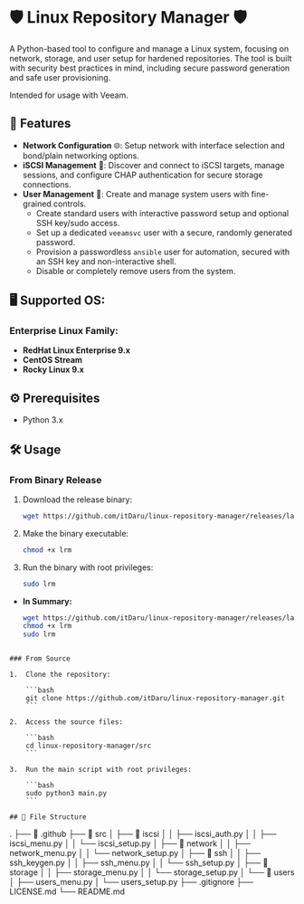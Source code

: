 # 🛡️  Linux Repository Manager 🛡️

A Python-based tool to configure and manage a Linux system, focusing on network, storage, and user setup for hardened repositories.
The tool is built with security best practices in mind, including secure password generation and safe user provisioning.

Intended for usage with Veeam.

## 🚀 Features

*   **Network Configuration** 🌐: Setup network with interface selection and bond/plain networking options.
*   **iSCSI Management** 🎯: Discover and connect to iSCSI targets, manage sessions, and configure CHAP authentication for secure storage connections.
*   **User Management** 👤: Create and manage system users with fine-grained controls.
    *   Create standard users with interactive password setup and optional SSH key/sudo access.
    *   Set up a dedicated `veeamsvc` user with a secure, randomly generated password.
    *   Provision a passwordless `ansible` user for automation, secured with an SSH key and non-interactive shell.
    *   Disable or completely remove users from the system.

## 🖥️ Supported OS:

### Enterprise Linux Family:
*   **RedHat Linux Enterprise 9.x**
*   **CentOS Stream**
*   **Rocky Linux 9.x**


## ⚙️  Prerequisites

*   Python 3.x

## 🛠️  Usage

### From Binary Release

1.  Download the release binary:
    ```bash
    wget https://github.com/itDaru/linux-repository-manager/releases/latest/download/lrm
    ```

2.  Make the binary executable:

    ```bash
    chmod +x lrm
    ```

3.  Run the binary with root privileges:

    ```bash
    sudo lrm
    ```


* **In Summary:**

    ```bash
    wget https://github.com/itDaru/linux-repository-manager/releases/latest/download/lrm
    chmod +x lrm
    sudo lrm
```

### From Source

1.  Clone the repository:

    ```bash
    git clone https://github.com/itDaru/linux-repository-manager.git
    ```

2.  Access the source files:

    ```bash
    cd linux-repository-manager/src
    ```

3.  Run the main script with root privileges:

    ```bash
    sudo python3 main.py
    ```

## 📂 File Structure

```
.
├── 📂 .github
├── 📂 src
│   ├── 📂 iscsi
│   │   ├── iscsi_auth.py
│   │   ├── iscsi_menu.py
│   │   └── iscsi_setup.py
│   ├── 📂 network
│   │   ├── network_menu.py
│   │   └── network_setup.py
│   ├── 📂 ssh
│   │   ├── ssh_keygen.py
│   │   ├── ssh_menu.py
│   │   └── ssh_setup.py
│   ├── 📂 storage
│   │   ├── storage_menu.py
│   │   └── storage_setup.py
│   └── 📂 users
│       ├── users_menu.py
│       └── users_setup.py
├── .gitignore
├── LICENSE.md
└── README.md
```
